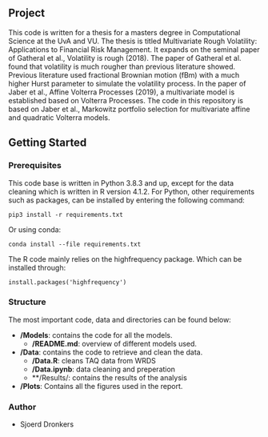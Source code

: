 ## Project

This code is written for a thesis for a masters degree in Computational Science at the UvA and VU.
The thesis is titled Multivariate Rough Volatility: Applications to Financial Risk
Management.
It expands on the seminal paper of Gatheral et al., Volatility is rough (2018).
The paper of Gatheral et al. found that volatility is much rougher than previous literature showed.
Previous literature used fractional Brownian motion (fBm) with a much higher Hurst parameter to simulate the volatility process.
In the paper of Jaber et al., Affine Volterra Processes (2019), a multivariate model is established based on Volterra Processes.
The code in this repository is based on Jaber et al., Markowitz portfolio selection for multivariate affine and quadratic Volterra models.

## Getting Started

### Prerequisites

This code base is written in Python 3.8.3 and up, except for the data cleaning which is written in R version 4.1.2.
For Python, other requirements such as packages, can be installed by entering the following command:

```
pip3 install -r requirements.txt
```

Or using conda:

```
conda install --file requirements.txt
```

The R code mainly relies on the highfrequency package.
Which can be installed through:
```
install.packages('highfrequency')
```

### Structure

The most important code, data and directories can be found below:

- **/Models**: contains the code for all the models.
  - **/README.md**: overview of different models used.
- **/Data**: contains the code to retrieve and clean the data.
  - **/Data.R**: cleans TAQ data from WRDS
  - **/Data.ipynb**: data cleaning and preperation
  - **/Results/: contains the results of the analysis
- **/Plots**: Contains all the figures used in the report.
  

### Author
- Sjoerd Dronkers
